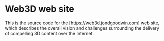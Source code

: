 # Web3D web site

This is the source code for the [https://web3d.jondgoodwin.com] web site, which describes the overall vision
and challenges surrounding the delivery of compelling 3D content over the Internet.